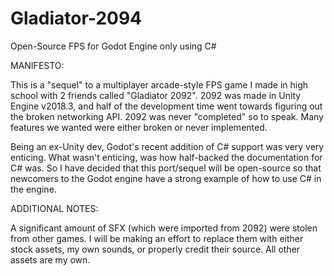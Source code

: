 # Gladiator-2094
Open-Source FPS for Godot Engine only using C#

MANIFESTO:

This is a "sequel" to a multiplayer arcade-style FPS game I made in high school with 2 friends called "Gladiator 2092".
2092 was made in Unity Engine v2018.3, and half of the development time went towards figuring out the broken networking API.
2092 was never "completed" so to speak. Many features we wanted were either broken or never implemented.

Being an ex-Unity dev, Godot's recent addition of C# support was very very enticing.
What wasn't enticing, was how half-backed the documentation for C# was.
So I have decided that this port/sequel will be open-source so that newcomers to the Godot engine have a strong example of how to use C# in the engine.

ADDITIONAL NOTES:

A significant amount of SFX (which were imported from 2092) were stolen from other games. I will be making an effort to replace them with either stock assets, my own sounds, or properly credit their source. All other assets are my own.
